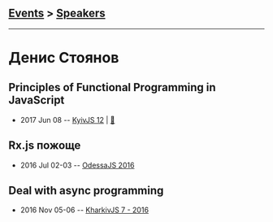 ## [Events](../README.md) > [Speakers](../speakers.md)
---

# Денис Стоянов

## Principles of Functional Programming in JavaScript
- 2017 Jun 08 -- [KyivJS 12](https://www.youtube.com/watch?v=xom2TdaZPAI)  | [:notebook:](http://fp-in-js.surge.sh/#/)  
## Rx.js пожоще
- 2016 Jul 02-03 -- [OdessaJS 2016](https://youtu.be/Tguv7h3rnQE)    
## Deal with async programming
- 2016 Nov 05-06 -- [KharkivJS 7 - 2016](https://www.youtube.com/watch?v=0ZcCPX6uT5c)    

